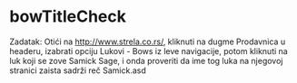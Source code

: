 # bowTitleCheck

Zadatak:
Otići na http://www.strela.co.rs/, kliknuti na dugme Prodavnica u headeru, izabrati opciju Lukovi - Bows iz leve navigacije, potom kliknuti na luk koji se zove Samick Sage, i onda proveriti da ime tog luka na njegovoj stranici zaista sadrži reč Samick.asd

